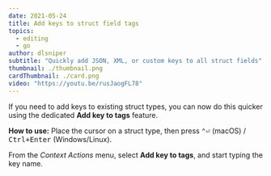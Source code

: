```yaml
---
date: 2021-05-24
title: Add keys to struct field tags
topics:
  - editing
  - go
author: dlsniper
subtitle: "Quickly add JSON, XML, or custom keys to all struct fields"
thumbnail: ./thumbnail.png
cardThumbnail: ./card.png
video: "https://youtu.be/rusJaogFL78"
---
```


If you need to add keys to existing struct types, you can now do this quicker using the dedicated **Add key to tags** feature.

**How to use:**
Place the cursor on a struct type, then press <kbd>⌃⏎</kbd> (macOS) / <kbd>Ctrl+Enter</kbd> (Windows/Linux).

From the _Context Actions_ menu, select **Add key to tags**, and start typing the key name.
